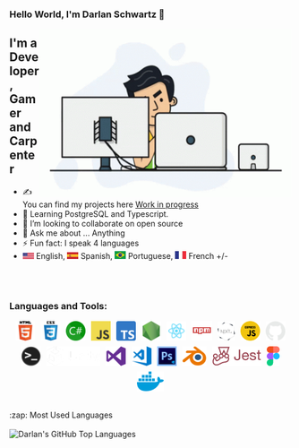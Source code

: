 ### Hello World, I'm Darlan Schwartz  👋

 <img align="right" alt="GIF" src="https://raw.githubusercontent.com/DarlanSchwartz/DarlanSchwartz/main/Github%20readme%20images/programmer.gif" width="450" height="300" />
 
## I'm a Developer, Gamer and Carpenter
- ✍ You can find my projects here <a href="https://darlanschwartz.github.io/My-Portfolio/">Work in progress</a>
- 🌱 Learning PostgreSQL and Typescript.
- 👯 I’m looking to collaborate on open source
- 💬 Ask me about ... Anything
- ⚡ Fun fact: I speak 4 languages
- <img align="left top" alt="EUA" width="20px" src="https://raw.githubusercontent.com/DarlanSchwartz/DarlanSchwartz/main/Github%20readme%20images/usa.jpg" /> English,  <img align="left top" alt="Spanish" width="20px" src="https://raw.githubusercontent.com/DarlanSchwartz/DarlanSchwartz/main/Github%20readme%20images/spanish.jpg" />  Spanish,  <img align="left top" alt="Portuguese" width="20px" src="https://raw.githubusercontent.com/DarlanSchwartz/DarlanSchwartz/main/Github%20readme%20images/brazil.jpg" />  Portuguese, <img align="left top" alt="French" width="20px" src="https://raw.githubusercontent.com/DarlanSchwartz/DarlanSchwartz/main/Github%20readme%20images/france.webp" /> French +/-
<br />
<br />

### Languages and Tools:
<div style="display:flex; align-items:center; flex-wrap:wrap; gap:10px; justify-content
:center;" >
<img style="flex-grow:0; flex-shrink:0;" alt="HTML5" width="35px" src="https://raw.githubusercontent.com/DarlanSchwartz/DarlanSchwartz/main/Github%20readme%20images/html.png" />
<img style="flex-grow:0; flex-shrink:0;" alt="CSS3" width="35px" src="https://raw.githubusercontent.com/DarlanSchwartz/DarlanSchwartz/main/Github%20readme%20images/css.png" />
<img style="flex-grow:0; flex-shrink:0;" alt="CSharp" width="35px" src="https://raw.githubusercontent.com/DarlanSchwartz/DarlanSchwartz/main/Github%20readme%20images/csharp.png" />
<img style="flex-grow:0; flex-shrink:0;" alt="JavaScript" width="35px" src="https://raw.githubusercontent.com/github/explore/80688e429a7d4ef2fca1e82350fe8e3517d3494d/topics/javascript/javascript.png" />
<img style="flex-grow:0; flex-shrink:0;" alt="Typescript" width="35px" src="https://github.com/DarlanSchwartz/DarlanSchwartz/blob/main/Github%20readme%20images/typescript.png" />
<img style="flex-grow:0; flex-shrink:0;" alt="Node.js" width="35px" src="https://raw.githubusercontent.com/DarlanSchwartz/DarlanSchwartz/main/Github%20readme%20images/nodejs.png" />
<img style="flex-grow:0; flex-shrink:0;" alt="React" width="35px" src="https://raw.githubusercontent.com/DarlanSchwartz/DarlanSchwartz/main/Github%20readme%20images/react.png" />
<img style="flex-grow:0; flex-shrink:0;" alt="NPM" height="36px" src="https://raw.githubusercontent.com/DarlanSchwartz/DarlanSchwartz/main/Github%20readme%20images/npm.png" />
<img style="flex-grow:0; flex-shrink:0;" alt="Next.js" height="35px" src="https://raw.githubusercontent.com/DarlanSchwartz/DarlanSchwartz/main/Github%20readme%20images/nextjs.png" />
<img style="flex-grow:0; flex-shrink:0;" alt="Express.js" height="35px" src="https://raw.githubusercontent.com/DarlanSchwartz/DarlanSchwartz/main/Github%20readme%20images/express-js.png" />
<img style="flex-grow:0; flex-shrink:0;" alt="GitHub" width="35px" src="https://raw.githubusercontent.com/DarlanSchwartz/DarlanSchwartz/main/Github%20readme%20images/github.png" />
<img style="flex-grow:0; flex-shrink:0;" alt="Terminal" width="35px" src="https://raw.githubusercontent.com/DarlanSchwartz/DarlanSchwartz/main/Github%20readme%20images/terminal.png" />
<img style="flex-grow:0; flex-shrink:0;" alt="Unity" height="35px" src="https://raw.githubusercontent.com/DarlanSchwartz/DarlanSchwartz/main/Github%20readme%20images/unity.png" />
<img style="flex-grow:0; flex-shrink:0;" alt="VS Community" height="35px" src="https://raw.githubusercontent.com/DarlanSchwartz/DarlanSchwartz/main/Github%20readme%20images/community.png" />
<img style="flex-grow:0; flex-shrink:0;" alt="Visual Studio Code" width="35px" src="https://raw.githubusercontent.com/DarlanSchwartz/DarlanSchwartz/main/Github%20readme%20images/visual-studio-code.png" />
<img style="flex-grow:0; flex-shrink:0;" alt="Photoshop" height="35px" src="https://raw.githubusercontent.com/DarlanSchwartz/DarlanSchwartz/main/Github%20readme%20images/photoshop.jpeg" />
<img style="flex-grow:0; flex-shrink:0;" alt="Blender" height="35px" src="https://raw.githubusercontent.com/DarlanSchwartz/DarlanSchwartz/main/Github%20readme%20images/blender2.png" />
<img style="flex-grow:0; flex-shrink:0;" alt="Jest" height="35px" src="https://raw.githubusercontent.com/DarlanSchwartz/DarlanSchwartz/main/Github%20readme%20images/jest.png" />
<img style="flex-grow:0; flex-shrink:0;" alt="Figma" height="35px" src="https://raw.githubusercontent.com/DarlanSchwartz/DarlanSchwartz/main/Github%20readme%20images/figma.svg" />
<img style="flex-grow:0; flex-shrink:0;" alt="Docker" height="35px" src="https://github.com/DarlanSchwartz/DarlanSchwartz/blob/main/Github%20readme%20images/docker.png?raw=true" />

</div>

<br />
<br />

 <summary>  :zap: Most Used Languages</summary>
 <br />
<img style="flex-grow:0; flex-shrink:0;" alt="Darlan's GitHub Top Languages" src="https://github-readme-stats.vercel.app/api/top-langs/?username=DarlanSchwartz" />

